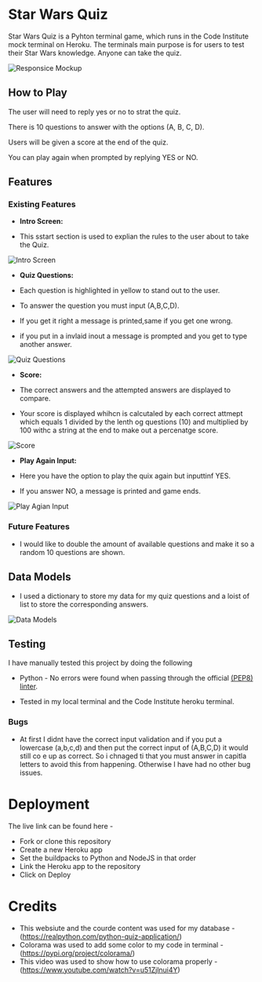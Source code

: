 # Star Wars Quiz

Star Wars Quiz is a Pyhton terminal game, which runs in the Code Institute mock terminal on Heroku. The terminals main purpose is for users to test their Star Wars knowledge. Anyone can take the quiz. 

![Responsice Mockup](docs/)

## How to Play

The user will need to reply yes or no to strat the quiz.

There is 10 questions to answer with the options (A, B, C, D).

Users will be given a score at the end of the quiz.

You can play again when prompted by replying YES or NO.

## Features

### Existing Features

- __Intro Screen:__

- This sstart section is used to explian the rules to the user about to take the Quiz.

![Intro Screen](docs/Screenshot1)

- __Quiz Questions:__

- Each question is highlighted in yellow to stand out to the user.
- To answer the question you must input (A,B,C,D).
- If you get it right a message is printed,same if you get one wrong.
- if you put in a invlaid inout a message is prompted and you get to type another answer.

![Quiz Questions](docs/Screenshot2)

- __Score:__

- The correct answers and the attempted answers are displayed to compare.
- Your score is displayed whihcn is calcutaled by each correct attmept which equals 1 divided by the lenth og questions (10) and multiplied by 100 withc a string at the end to make out a percenatge score. 

![Score](docs/Screenshot3)

- __Play Again Input:__

- Here you have the option to play the quix again but inputtinf YES. 
- If you answer NO, a message is printed and game ends. 

![Play Agian Input](docs/Screenshot4)

### Future Features

  - I would like to double the amount of available questions and make it so a random 10 questions are shown. 

## Data Models

  - I used a dictionary to store my data for my quiz questions and a loist of list to store the corresponding answers.

![Data Models](docs/Screenshot5)

## Testing 

I have manually tested this project by doing the following

- Python - No errors were found when passing through the official [(PEP8) linter](https://pep8ci.herokuapp.com/).

- Tested in my local terminal and the Code Institute heroku terminal. 

### Bugs

- At first I didnt have the correct input validation and if you put a lowercase (a,b,c,d) and then put the correct input of (A,B,C,D) it would still co e up as correct. So i chnaged ti that you must answer in capitla letters to avoid this from happening. Otherwise I have had no other bug issues. 

# Deployment 

The live link can be found here - 

- Fork or clone this repository 
- Create a new Heroku app
- Set the buildpacks to Python and NodeJS in that order
- Link the Heroku app to the repository 
- Click on Deploy 

# Credits 

- This websiute and the courde content was used for my database -  (https://realpython.com/python-quiz-application/)
- Colorama was used to add some color to my code in terminal - (https://pypi.org/project/colorama/)
- This video was used to show how to use colorama properly - (https://www.youtube.com/watch?v=u51Zjlnui4Y)